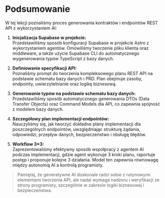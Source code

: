 # Podsumowanie

W tej lekcji poznaliśmy proces generowania kontraktów i endpointów REST API z wykorzystaniem AI:

1. **Inicjalizacja Supabase w projekcie:**  
   Przedstawiliśmy sposób konfiguracji Supabase w projekcie Astro z wykorzystaniem agentów. Omówiliśmy tworzenie pliku klienta oraz middleware, a także użycie Supabase CLI do automatycznego wygenerowania typów TypeScript z bazy danych.

2. **Definiowanie specyfikacji API:**  
   Poznaliśmy prompt do tworzenia kompleksowego planu REST API na podstawie schematu bazy danych i PRD. Plan obejmuje zasoby, endpointy, uwierzytelnianie oraz logikę biznesową.

3. **Generowanie typów na podstawie schematu bazy danych:**  
   Przedstawiliśmy sposób automatycznego generowania DTOs (Data Transfer Objects) oraz Command Models dla API, co zapewnia spójność z modelem bazy danych.

4. **Szczegółowy plan implementacji endpointów:**  
   Nauczyliśmy się, jak tworzyć dokładne plany implementacji dla poszczególnych endpointów, uwzględniając strukturę żądania, odpowiedzi, przepływ danych, bezpieczeństwo i obsługę błędów.

5. **Workflow 3×3:**  
   Zaprezentowaliśmy efektywny sposób współpracy z agentem AI podczas implementacji, gdzie agent wykonuje 3 kroki planu, raportuje postęp i proponuje kolejne 3 działania. Model ten zapewnia równowagę między autonomią AI a kontrolą programisty.

> Pamiętaj, że generatywne AI doskonale radzi sobie z rutynowymi elementami tworzenia API, ale nadal wymaga nadzoru i weryfikacji ze strony programisty, szczególnie w zakresie logiki biznesowej i bezpieczeństwa.